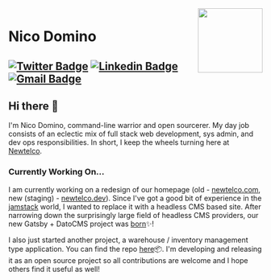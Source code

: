 <img align="right" src="https://imgur.com/46Xmagk.png" width="128" />

# Nico Domino

[![Twitter Badge](https://img.shields.io/badge/-@ndom91-1ca0f1?style=flat-square&labelColor=1ca0f1&logo=twitter&logoColor=white&link=https://twitter.com/ndom91)](https://twitter.com/ndom91) [![Linkedin Badge](https://img.shields.io/badge/-ndom91-blue?style=flat-square&logo=Linkedin&logoColor=white&link=https://www.linkedin.com/in/ndom91/)](https://www.linkedin.com/in/ndom91/) [![Gmail Badge](https://img.shields.io/badge/-yo@ndo.dev-c14438?style=flat-square&logo=gmail&logoColor=white&link=mailto:yo@ndo.dev)](mailto:yo@ndo.dev)
---

## Hi there 👋

I'm Nico Domino, command-line warrior and open sourcerer. My day job consists of an eclectic mix of full stack web development, sys admin, and dev ops responsibilities. In short, I keep the wheels turning here at [Newtelco](https://newtelco.dev).

### Currently Working On...

I am currently working on a redesign of our homepage (old - [newtelco.com](https://newtelco.com), new (staging) - [newtelco.dev](https://newtelco.dev)). Since I've got a good bit of experience in the [jamstack](https://www.netlify.com/jamstack/) world, I wanted to replace it with a headless CMS based site. After narrowing down the surprisingly large field of headless CMS providers, our new Gatsby + DatoCMS project was [born](https://github.com/newtelco/newtelco-dato)✨!

I also just started another project, a warehouse / inventory management type application. You can find the repo [here](https://github.com/ndom91/katalog)📦. I'm developing and releasing it as an open source project so all contributions are welcome and I hope others find it useful as well!
